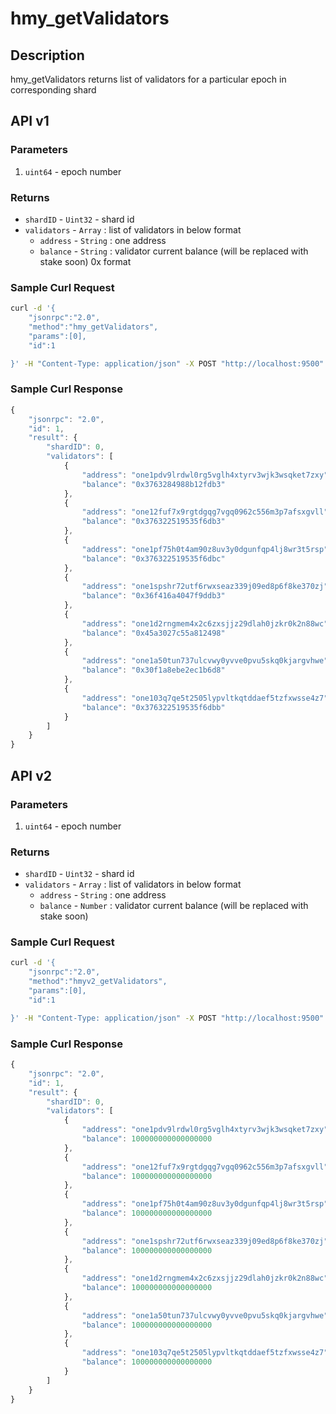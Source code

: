 # hmy_getValidators

## Description

hmy_getValidators returns list of validators for a particular epoch in corresponding shard

## API v1

### Parameters

1. `uint64` - epoch number

### Returns

* `shardID` - `Uint32` - shard id
* `validators` - `Array` : list of validators in below format
  * `address` - `String` : one address
  * `balance` - `String` : validator current balance (will be replaced with stake soon) 0x format

### Sample Curl Request

```bash
curl -d '{
    "jsonrpc":"2.0",
    "method":"hmy_getValidators",
    "params":[0],
    "id":1

}' -H "Content-Type: application/json" -X POST "http://localhost:9500"
```

### **Sample Curl Response**

```javascript
{
    "jsonrpc": "2.0",
    "id": 1,
    "result": {
        "shardID": 0,
        "validators": [
            {
                "address": "one1pdv9lrdwl0rg5vglh4xtyrv3wjk3wsqket7zxy",
                "balance": "0x3763284988b12fdb3"
            },
            {
                "address": "one12fuf7x9rgtdgqg7vgq0962c556m3p7afsxgvll",
                "balance": "0x376322519535f6db3"
            },
            {
                "address": "one1pf75h0t4am90z8uv3y0dgunfqp4lj8wr3t5rsp",
                "balance": "0x376322519535f6dbc"
            },
            {
                "address": "one1spshr72utf6rwxseaz339j09ed8p6f8ke370zj",
                "balance": "0x36f416a4047f9ddb3"
            },
            {
                "address": "one1d2rngmem4x2c6zxsjjz29dlah0jzkr0k2n88wc",
                "balance": "0x45a3027c55a812498"
            },
            {
                "address": "one1a50tun737ulcvwy0yvve0pvu5skq0kjargvhwe",
                "balance": "0x30f1a8ebe2ec1b6d8"
            },
            {
                "address": "one103q7qe5t2505lypvltkqtddaef5tzfxwsse4z7",
                "balance": "0x376322519535f6dbb"
            }
        ]
    }
}
```

## API v2

### Parameters

1. `uint64` - epoch number

### Returns

* `shardID` - `Uint32` - shard id
* `validators` - `Array` : list of validators in below format
  * `address` - `String` : one address
  * `balance` - `Number` : validator current balance (will be replaced with stake soon)

### Sample Curl Request

```bash
curl -d '{
    "jsonrpc":"2.0",
    "method":"hmyv2_getValidators",
    "params":[0],
    "id":1

}' -H "Content-Type: application/json" -X POST "http://localhost:9500"
```

### **Sample Curl Response**

```javascript
{
    "jsonrpc": "2.0",
    "id": 1,
    "result": {
        "shardID": 0,
        "validators": [
            {
                "address": "one1pdv9lrdwl0rg5vglh4xtyrv3wjk3wsqket7zxy",
                "balance": 100000000000000000
            },
            {
                "address": "one12fuf7x9rgtdgqg7vgq0962c556m3p7afsxgvll",
                "balance": 100000000000000000
            },
            {
                "address": "one1pf75h0t4am90z8uv3y0dgunfqp4lj8wr3t5rsp",
                "balance": 100000000000000000
            },
            {
                "address": "one1spshr72utf6rwxseaz339j09ed8p6f8ke370zj",
                "balance": 100000000000000000
            },
            {
                "address": "one1d2rngmem4x2c6zxsjjz29dlah0jzkr0k2n88wc",
                "balance": 100000000000000000
            },
            {
                "address": "one1a50tun737ulcvwy0yvve0pvu5skq0kjargvhwe",
                "balance": 100000000000000000
            },
            {
                "address": "one103q7qe5t2505lypvltkqtddaef5tzfxwsse4z7",
                "balance": 100000000000000000
            }
        ]
    }
}
```
